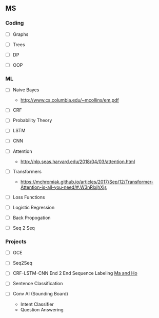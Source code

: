 ## MS 

### Coding
- [ ] Graphs
- [ ] Trees
- [ ] DP
- [ ] OOP 
 

### ML
- [ ] Naive Bayes
  - http://www.cs.columbia.edu/~mcollins/em.pdf
- [ ] CRF
- [ ] Probability Theory
- [ ] LSTM
- [ ] CNN
- [ ] Attention 
  - http://nlp.seas.harvard.edu/2018/04/03/attention.html
- [ ] Transformers
  - https://mchromiak.github.io/articles/2017/Sep/12/Transformer-Attention-is-all-you-need/#.W3nRlxjhXjs
- [ ] Loss Functions
- [ ] Logistic Regression
- [ ] Back Propogation
- [ ] Seq 2 Seq




### Projects
- [ ] GCE
- [ ] Seq2Seq
- [ ] CRF-LSTM-CNN 
      End 2 End Sequence Labeling [Ma and Ho](https://arxiv.org/pdf/1603.01354.pdf)
- [ ] Sentence Classification 

- [ ] Conv AI (Sounding Board)
  - Intent Classifier
  - Question Answering
  
